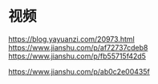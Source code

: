 # 视频

https://blog.yayuanzi.com/20973.html
https://www.jianshu.com/p/af72737cdeb8
https://www.jianshu.com/p/fb55715f42d5

https://www.jianshu.com/p/ab0c2e00435f